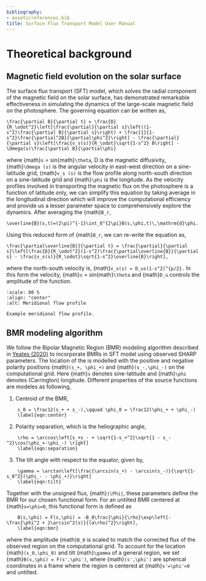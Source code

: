 ```yaml
---
bibliography:
- assets/references.bib
title: Surface Flux Transport Model User Manual
---
```


# Theoretical background

## Magnetic field evolution on the solar surface

The surface flux transport (SFT) model, which solves the radial
component of the magnetic field on the solar surface, has demonstrated
remarkable effectiveness in simulating the dynamics of the large-scale
magnetic field on the photosphere. The governing equation can be written
as,

```{math}
\frac{\partial B}{\partial t} = \frac{D}{R_\odot^2}\left[\frac{\partial}{\partial s}\left((1-s^2)\frac{\partial B}{\partial s}\right) + \frac{1}{1-s^2}\frac{\partial^2B}{\partial\phi^2}\right] - \frac{\partial}{\partial s}\left[\frac{v_s(s)}{R_\odot}\sqrt{1-s^2} B\right] - \Omega(s)\frac{\partial B}{\partial\phi}
```

where {math}`s` = sin{math}`\theta`, D is the magnetic diffusivity, {math}`\Omega (s)`
is the angular velocity in east-west direction on a sine-latitude grid,
{math}`v_s (s)` is the flow profile along north-south direction on a
sine-latitude grid and {math}`\phi` is the longitude. As the velocity profiles
involved in transporting the magnetic flux on the photosphere is a
function of latitude only, we can simplify this equation by taking
average in the longitudinal direction which will improve the
computational efficiency and provide us a lesser parameter space to
comprehensively explore the dynamics. After averaging the {math}`B_r`,
```{math}
\overline{B}(s,t)=(2\pi)^{-1}\int_0^{2\pi}B(s,\phi,t)\,\mathrm{d}\phi.
```
Using this reduced form of {math}`B_r`, we can re-write the 
equation as,
```{math}
\frac{\partial\overline{B}}{\partial t} = \frac{\partial}{\partial s}\left[\frac{D}{R_\odot^2}(1-s^2)\frac{\partial\overline{B}}{\partial s} - \frac{v_s(s)}{R_\odot}\sqrt{1-s^2}\overline{B}\right],
```
where the north-south velocity is, {math}`v_s(s) = D_us(1-s^2)^{p/2}.` In
this form the velocity, {math}`s` = sin{math}`\theta` and {math}`D_u` controls the
amplitude of the function.

```{figure} MC_flow.png
:scale: 80 %
:align: "center"
:alt: Meridional flow profile

Example meridional flow profile.
```

## BMR modeling algorithm

We follow the Bipolar Magnetic Region (BMR) modeling algorithm described in [Yeates (2020)](https://doi.org/10.1007/s11207-020-01688-y) to incorporate BMRs in SFT model using observed SHARP parameters. The location of the is modelled with the positive and negative polarity positions {math}`(s_+, \phi_+)` and {math}`(s_-,\phi_-)` on the computational grid. Here {math}`s` denotes sine-latitude and {math}`\phi` denotes (Carrington) longitude. Different properties of the source functions are modeles as following,

1. Centroid of the BMR,

```{math}
    s_0 = \frac12(s_+ + s_-),\qquad \phi_0 = \frac12(\phi_+ + \phi_-)
    \label{eqn:center}
``` 
2. Polarity separation, which is the heliographic angle,

```{math}
    \rho = \arccos\left[s_+s_- + \sqrt{1-s_+^2}\sqrt{1 - s_-^2}\cos(\phi_+-\phi_-) \right]
    \label{eqn:separation}
```
3. The tilt angle with respect to the equator, given by,

```{math}
    \gamma = \arctan\left[\frac{\arcsin(s_+) - \arcsin(s_-)}{\sqrt{1-s_0^2}(\phi_- - \phi_+)}\right]
    \label{eqn:tilt}
```

Together with the unsigned flux, {math}`|\Phi|`, these parameters define the
BMR for our chosen functional form. For an untilted BMR centered at
{math}`s=\phi=0`, this functional form is defined as
```{math}
    B(s,\phi) = F(s,\phi) = -B_0\frac{\phi}{\rho}\exp\left[-\frac{\phi^2 + 2\arcsin^2(s)}{(a\rho)^2}\right],
    \label{eqn:bmr}
```
where the amplitude {math}`B_0` is scaled to match the
corrected flux of the observed region on the computational grid. To
account for the location {math}`(s_0,\phi_0)` and tilt {math}`\gamma` of a general
region, we set {math}`B(s,\phi) = F(s',\phi')`, where {math}`(s',\phi')` are
spherical coordinates in a frame where the region is centered at
{math}`s'=\phi'=0` and untilted.